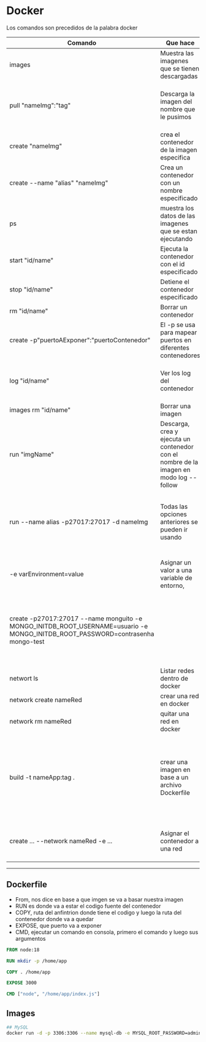 # Docker

Los comandos son precedidos de la palabra docker

| Comando                                                      | Que hace                                                     | Observaciones                                                |
| ------------------------------------------------------------ | ------------------------------------------------------------ | ------------------------------------------------------------ |
| images                                                       | Muestra las imagenes que se tienen descargadas               |                                                              |
| pull  "nameImg":"tag"                                        | Descarga la imagen del nombre que le pusimos                 | el tag es opcional, si no se coloca descarga la imagen con la etiqueta "latest" |
| create "nameImg"                                             | crea el contenedor de la imagen especifica                   |                                                              |
| create --name "alias" "nameImg"                              | Crea un contenedor con un nombre especificado                |                                                              |
| ps                                                           | muestra los datos de las imagenes que se estan ejecutando    | si se le agrega el "-a" muestra todos los contenedores       |
| start "id/name"                                              | Ejecuta la contenedor con el id especificado                 |                                                              |
| stop "id/name"                                               | Detiene el contenedor especificado                           |                                                              |
| rm "id/name"                                                 | Borrar un contenedor                                         |                                                              |
| create -p"puertoAExponer":"puertoContenedor"                 | El -p se usa para mapear puertos en diferentes contenedores  |                                                              |
| log "id/name"                                                | Ver los log del contenedor                                   | Si se agrega el --follow se queda escuchando nuevos logs     |
| images rm "id/name"                                          | Borrar una imagen                                            |                                                              |
| run "imgName"                                                | Descarga, crea y ejecuta un contenedor con el nombre de la imagen en modo log --follow |                                                              |
| run --name alias -p27017:27017 -d nameImg                    | Todas las opciones anteriores se pueden ir usando            | El -d es para que no se quede mostrando los logs, sino nos devuelva a la linea de comandos |
| -e varEnvironment=value                                      | Asignar un valor a una variable de entorno,                  | si se va a agregar mas de una variable se usa otra vez -e varEn=value |
| create -p27017:27017 --name monguito -e MONGO_INITDB_ROOT_USERNAME=usuario -e MONGO_INITDB_ROOT_PASSWORD=contrasenha mongo-test |                                                              | Crear un contenedor basado en la imagen mongo de tal manera que se le den configuraciones con variables de entorno |
| networt ls                                                   | Listar redes dentro de docker                                |                                                              |
| network create nameRed                                       | crear una red en docker                                      |                                                              |
| network rm nameRed                                           | quitar una red en docker                                     |                                                              |
| build -t nameApp:tag .                                       | crear una imagen en base a un archivo Dockerfile             | -t es para asignar nombre a la app, un tag y por ultimo la ruta de donde esta el archivo Dockerfile.<br />El punto significa que esta en la carpeta actual |
| create ... --network nameRed -e ...                          | Asignar el contenedor a una red                              | Se usa antes de las variables ambientales o luego del --name |

---

## Dockerfile

* From, nos dice en base a que imgen se va a basar nuestra imagen 
* RUN es donde va a estar el codigo fuente del contenedor
* COPY, ruta del anfintrion donde tiene el codigo y luego la ruta del contenedor donde va a quedar
* EXPOSE, que puerto va a exponer
* CMD, ejecutar un comando en consola, primero el comando y luego sus argumentos

~~~dockerfile
FROM node:18

RUN mkdir -p /home/app

COPY . /home/app

EXPOSE 3000

CMD ["node", "/home/app/index.js"]
~~~

## Images

~~~bash
## MySQL
docker run -d -p 3306:3306 --name mysql-db -e MYSQL_ROOT_PASSWORD=admin mysql
~~~

